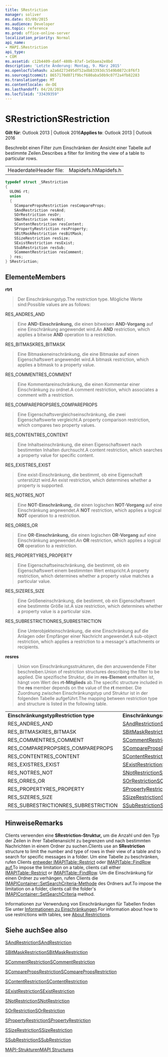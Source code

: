 ```yaml
---
title: SRestriction
manager: soliver
ms.date: 03/09/2015
ms.audience: Developer
ms.topic: reference
ms.prod: office-online-server
localization_priority: Normal
api_name:
- MAPI.SRestriction
api_type:
- COM
ms.assetid: c12b4409-da6f-480b-87af-1e5baea2e8bd
description: 'Letzte Änderung: Montag, 9. März 2015'
ms.openlocfilehash: a2a6d273495df52adb83393dc5549b0872c8f6f3
ms.sourcegitcommit: 8657170d071f9bcf680aba50b9c07f2a4fb82283
ms.translationtype: MT
ms.contentlocale: de-DE
ms.lasthandoff: 04/28/2019
ms.locfileid: "33439359"
---
```

# <a name="srestriction"></a><span data-ttu-id="f27e0-103">SRestriction</span><span class="sxs-lookup"><span data-stu-id="f27e0-103">SRestriction</span></span>

  
  
<span data-ttu-id="f27e0-104">**Gilt für**: Outlook 2013 | Outlook 2016</span><span class="sxs-lookup"><span data-stu-id="f27e0-104">**Applies to**: Outlook 2013 | Outlook 2016</span></span> 
  
<span data-ttu-id="f27e0-105">Beschreibt einen Filter zum Einschränken der Ansicht einer Tabelle auf bestimmte Zeilen.</span><span class="sxs-lookup"><span data-stu-id="f27e0-105">Describes a filter for limiting the view of a table to particular rows.</span></span> 
  
|||
|:-----|:-----|
|<span data-ttu-id="f27e0-106">Headerdatei</span><span class="sxs-lookup"><span data-stu-id="f27e0-106">Header file:</span></span>  <br/> |<span data-ttu-id="f27e0-107">Mapidefs.h</span><span class="sxs-lookup"><span data-stu-id="f27e0-107">Mapidefs.h</span></span>  <br/> |
   
```cpp
typedef struct _SRestriction
{
  ULONG rt;
  union
  {
    SComparePropsRestriction resCompareProps;
    SAndRestriction resAnd;
    SOrRestriction resOr;
    SNotRestriction resNot;
    SContentRestriction resContent;
    SPropertyRestriction resProperty;
    SBitMaskRestriction resBitMask;
    SSizeRestriction resSize;
    SExistRestriction resExist;
    SSubRestriction resSub;
    SCommentRestriction resComment;
  } res;
} SRestriction;

```

## <a name="members"></a><span data-ttu-id="f27e0-108">Elemente</span><span class="sxs-lookup"><span data-stu-id="f27e0-108">Members</span></span>

 <span data-ttu-id="f27e0-109">**rt**</span><span class="sxs-lookup"><span data-stu-id="f27e0-109">**rt**</span></span>
  
> <span data-ttu-id="f27e0-110">Der Einschränkungstyp.</span><span class="sxs-lookup"><span data-stu-id="f27e0-110">The restriction type.</span></span> <span data-ttu-id="f27e0-111">Mögliche Werte sind:</span><span class="sxs-lookup"><span data-stu-id="f27e0-111">Possible values are as follows:</span></span> 
    
<span data-ttu-id="f27e0-112">RES_AND</span><span class="sxs-lookup"><span data-stu-id="f27e0-112">RES_AND</span></span> 
  
> <span data-ttu-id="f27e0-113">Eine **AND-Einschränkung,** die einen bitweisen **AND-Vorgang** auf eine Einschränkung angewendet wird.</span><span class="sxs-lookup"><span data-stu-id="f27e0-113">An **AND** restriction, which applies a bitwise **AND** operation to a restriction.</span></span> 
    
<span data-ttu-id="f27e0-114">RES_BITMASK</span><span class="sxs-lookup"><span data-stu-id="f27e0-114">RES_BITMASK</span></span> 
  
> <span data-ttu-id="f27e0-115">Eine Bitmaskeneinschränkung, die eine Bitmaske auf einen Eigenschaftswert angewendet wird.</span><span class="sxs-lookup"><span data-stu-id="f27e0-115">A bitmask restriction, which applies a bitmask to a property value.</span></span>
    
<span data-ttu-id="f27e0-116">RES_COMMENT</span><span class="sxs-lookup"><span data-stu-id="f27e0-116">RES_COMMENT</span></span> 
  
> <span data-ttu-id="f27e0-117">Eine Kommentareinschränkung, die einen Kommentar einer Einschränkung zu ordnet.</span><span class="sxs-lookup"><span data-stu-id="f27e0-117">A comment restriction, which associates a comment with a restriction.</span></span>
    
<span data-ttu-id="f27e0-118">RES_COMPAREPROPS</span><span class="sxs-lookup"><span data-stu-id="f27e0-118">RES_COMPAREPROPS</span></span> 
  
> <span data-ttu-id="f27e0-119">Eine Eigenschaftsvergleichseinschränkung, die zwei Eigenschaftswerte vergleicht.</span><span class="sxs-lookup"><span data-stu-id="f27e0-119">A property comparison restriction, which compares two property values.</span></span>
    
<span data-ttu-id="f27e0-120">RES_CONTENT</span><span class="sxs-lookup"><span data-stu-id="f27e0-120">RES_CONTENT</span></span> 
  
> <span data-ttu-id="f27e0-121">Eine Inhaltseinschränkung, die einen Eigenschaftswert nach bestimmten Inhalten durchsucht.</span><span class="sxs-lookup"><span data-stu-id="f27e0-121">A content restriction, which searches a property value for specific content.</span></span>
    
<span data-ttu-id="f27e0-122">RES_EXIST</span><span class="sxs-lookup"><span data-stu-id="f27e0-122">RES_EXIST</span></span> 
  
> <span data-ttu-id="f27e0-123">Eine exist-Einschränkung, die bestimmt, ob eine Eigenschaft unterstützt wird.</span><span class="sxs-lookup"><span data-stu-id="f27e0-123">An exist restriction, which determines whether a property is supported.</span></span>
    
<span data-ttu-id="f27e0-124">RES_NOT</span><span class="sxs-lookup"><span data-stu-id="f27e0-124">RES_NOT</span></span> 
  
> <span data-ttu-id="f27e0-125">Eine **NOT-Einschränkung,** die einen logischen **NOT-Vorgang** auf eine Einschränkung angewendet.</span><span class="sxs-lookup"><span data-stu-id="f27e0-125">A **NOT** restriction, which applies a logical **NOT** operation to a restriction.</span></span> 
    
<span data-ttu-id="f27e0-126">RES_OR</span><span class="sxs-lookup"><span data-stu-id="f27e0-126">RES_OR</span></span> 
  
> <span data-ttu-id="f27e0-127">Eine **OR-Einschränkung,** die einen logischen **OR-Vorgang** auf eine Einschränkung angewendet.</span><span class="sxs-lookup"><span data-stu-id="f27e0-127">An **OR** restriction, which applies a logical **OR** operation to a restriction.</span></span> 
    
<span data-ttu-id="f27e0-128">RES_PROPERTY</span><span class="sxs-lookup"><span data-stu-id="f27e0-128">RES_PROPERTY</span></span> 
  
> <span data-ttu-id="f27e0-129">Eine Eigenschaftseinschränkung, die bestimmt, ob ein Eigenschaftswert einem bestimmten Wert entspricht.</span><span class="sxs-lookup"><span data-stu-id="f27e0-129">A property restriction, which determines whether a property value matches a particular value.</span></span>
    
<span data-ttu-id="f27e0-130">RES_SIZE</span><span class="sxs-lookup"><span data-stu-id="f27e0-130">RES_SIZE</span></span> 
  
> <span data-ttu-id="f27e0-131">Eine Größeneinschränkung, die bestimmt, ob ein Eigenschaftswert eine bestimmte Größe ist.</span><span class="sxs-lookup"><span data-stu-id="f27e0-131">A size restriction, which determines whether a property value is a particular size.</span></span>
    
<span data-ttu-id="f27e0-132">RES_SUBRESTRICTION</span><span class="sxs-lookup"><span data-stu-id="f27e0-132">RES_SUBRESTRICTION</span></span> 
  
> <span data-ttu-id="f27e0-133">Eine Unterobjekteinschränkung, die eine Einschränkung auf die Anlagen oder Empfänger einer Nachricht angewendet.</span><span class="sxs-lookup"><span data-stu-id="f27e0-133">A sub-object restriction, which applies a restriction to a message's attachments or recipients.</span></span>
    
 <span data-ttu-id="f27e0-134">**res**</span><span class="sxs-lookup"><span data-stu-id="f27e0-134">**res**</span></span>
  
> <span data-ttu-id="f27e0-135">Union von Einschränkungsstrukturen, die den anzuwendende Filter beschreiben.</span><span class="sxs-lookup"><span data-stu-id="f27e0-135">Union of restriction structures describing the filter to be applied.</span></span> <span data-ttu-id="f27e0-136">Die spezifische Struktur, die im **res-Element** enthalten ist, hängt vom Wert des **rt-Mitglieds** ab.</span><span class="sxs-lookup"><span data-stu-id="f27e0-136">The specific structure included in the **res** member depends on the value of the **rt** member.</span></span> <span data-ttu-id="f27e0-137">Die Zuordnung zwischen Einschränkungstyp und Struktur ist in der folgenden Tabelle aufgeführt.</span><span class="sxs-lookup"><span data-stu-id="f27e0-137">The mapping between restriction type and structure is listed in the following table.</span></span> 
    
|||
|:-----|:-----|
|<span data-ttu-id="f27e0-138">**Einschränkungstyp**</span><span class="sxs-lookup"><span data-stu-id="f27e0-138">**Restriction type**</span></span> <br/> |<span data-ttu-id="f27e0-139">**Einschränkungsstruktur**</span><span class="sxs-lookup"><span data-stu-id="f27e0-139">**Restriction structure**</span></span> <br/> |
|<span data-ttu-id="f27e0-140">RES_AND</span><span class="sxs-lookup"><span data-stu-id="f27e0-140">RES_AND</span></span>  <br/> |[<span data-ttu-id="f27e0-141">SAndRestriction</span><span class="sxs-lookup"><span data-stu-id="f27e0-141">SAndRestriction</span></span>](sandrestriction.md) <br/> |
|<span data-ttu-id="f27e0-142">RES_BITMASK</span><span class="sxs-lookup"><span data-stu-id="f27e0-142">RES_BITMASK</span></span>  <br/> |[<span data-ttu-id="f27e0-143">SBitMaskRestriction</span><span class="sxs-lookup"><span data-stu-id="f27e0-143">SBitMaskRestriction</span></span>](sbitmaskrestriction.md) <br/> |
|<span data-ttu-id="f27e0-144">RES_COMMENT</span><span class="sxs-lookup"><span data-stu-id="f27e0-144">RES_COMMENT</span></span>  <br/> |[<span data-ttu-id="f27e0-145">SCommentRestriction</span><span class="sxs-lookup"><span data-stu-id="f27e0-145">SCommentRestriction</span></span>](scommentrestriction.md) <br/> |
|<span data-ttu-id="f27e0-146">RES_COMPAREPROPS</span><span class="sxs-lookup"><span data-stu-id="f27e0-146">RES_COMPAREPROPS</span></span>  <br/> |[<span data-ttu-id="f27e0-147">SComparePropsRestriction</span><span class="sxs-lookup"><span data-stu-id="f27e0-147">SComparePropsRestriction</span></span>](scomparepropsrestriction.md) <br/> |
|<span data-ttu-id="f27e0-148">RES_CONTENT</span><span class="sxs-lookup"><span data-stu-id="f27e0-148">RES_CONTENT</span></span>  <br/> |[<span data-ttu-id="f27e0-149">SContentRestriction</span><span class="sxs-lookup"><span data-stu-id="f27e0-149">SContentRestriction</span></span>](scontentrestriction.md) <br/> |
|<span data-ttu-id="f27e0-150">RES_EXIST</span><span class="sxs-lookup"><span data-stu-id="f27e0-150">RES_EXIST</span></span>  <br/> |[<span data-ttu-id="f27e0-151">SExistRestriction</span><span class="sxs-lookup"><span data-stu-id="f27e0-151">SExistRestriction</span></span>](sexistrestriction.md) <br/> |
|<span data-ttu-id="f27e0-152">RES_NOT</span><span class="sxs-lookup"><span data-stu-id="f27e0-152">RES_NOT</span></span>  <br/> |[<span data-ttu-id="f27e0-153">SNotRestriction</span><span class="sxs-lookup"><span data-stu-id="f27e0-153">SNotRestriction</span></span>](snotrestriction.md) <br/> |
|<span data-ttu-id="f27e0-154">RES_OR</span><span class="sxs-lookup"><span data-stu-id="f27e0-154">RES_OR</span></span>  <br/> |[<span data-ttu-id="f27e0-155">SOrRestriction</span><span class="sxs-lookup"><span data-stu-id="f27e0-155">SOrRestriction</span></span>](sorrestriction.md) <br/> |
|<span data-ttu-id="f27e0-156">RES_PROPERTY</span><span class="sxs-lookup"><span data-stu-id="f27e0-156">RES_PROPERTY</span></span>  <br/> |[<span data-ttu-id="f27e0-157">SPropertyRestriction</span><span class="sxs-lookup"><span data-stu-id="f27e0-157">SPropertyRestriction</span></span>](spropertyrestriction.md) <br/> |
|<span data-ttu-id="f27e0-158">RES_SIZE</span><span class="sxs-lookup"><span data-stu-id="f27e0-158">RES_SIZE</span></span>  <br/> |[<span data-ttu-id="f27e0-159">SSizeRestriction</span><span class="sxs-lookup"><span data-stu-id="f27e0-159">SSizeRestriction</span></span>](ssizerestriction.md) <br/> |
|<span data-ttu-id="f27e0-160">RES_SUBRESTRICTION</span><span class="sxs-lookup"><span data-stu-id="f27e0-160">RES_SUBRESTRICTION</span></span>  <br/> |[<span data-ttu-id="f27e0-161">SSubRestriction</span><span class="sxs-lookup"><span data-stu-id="f27e0-161">SSubRestriction</span></span>](ssubrestriction.md) <br/> |
   
## <a name="remarks"></a><span data-ttu-id="f27e0-162">Hinweise</span><span class="sxs-lookup"><span data-stu-id="f27e0-162">Remarks</span></span>

<span data-ttu-id="f27e0-163">Clients verwenden eine **SRestriction-Struktur,** um die Anzahl und den Typ der Zeilen in ihrer Tabellenansicht zu begrenzen und nach bestimmten Nachrichten in einem Ordner zu suchen.</span><span class="sxs-lookup"><span data-stu-id="f27e0-163">Clients use an **SRestriction** structure to limit the number and type of rows in their view of a table and to search for specific messages in a folder.</span></span> <span data-ttu-id="f27e0-164">Um eine Tabelle zu beschränken, rufen Clients [entweder IMAPITable::Restrict](imapitable-restrict.md) oder [IMAPITable::FindRow auf.](imapitable-findrow.md)</span><span class="sxs-lookup"><span data-stu-id="f27e0-164">To impose the limitation on a table, clients call either [IMAPITable::Restrict](imapitable-restrict.md) or [IMAPITable::FindRow](imapitable-findrow.md).</span></span> <span data-ttu-id="f27e0-165">Um die Einschränkung für einen Ordner zu verhängen, rufen Clients die [IMAPIContainer::SetSearchCriteria-Methode](imapicontainer-setsearchcriteria.md) des Ordners auf.</span><span class="sxs-lookup"><span data-stu-id="f27e0-165">To impose the limitation on a folder, clients call the folder's [IMAPIContainer::SetSearchCriteria](imapicontainer-setsearchcriteria.md) method.</span></span> 
  
<span data-ttu-id="f27e0-166">Informationen zur Verwendung von Einschränkungen für Tabellen finden Sie unter [Informationen zu Einschränkungen](about-restrictions.md).</span><span class="sxs-lookup"><span data-stu-id="f27e0-166">For information about how to use restrictions with tables, see [About Restrictions](about-restrictions.md).</span></span> 
  
## <a name="see-also"></a><span data-ttu-id="f27e0-167">Siehe auch</span><span class="sxs-lookup"><span data-stu-id="f27e0-167">See also</span></span>



[<span data-ttu-id="f27e0-168">SAndRestriction</span><span class="sxs-lookup"><span data-stu-id="f27e0-168">SAndRestriction</span></span>](sandrestriction.md)
  
[<span data-ttu-id="f27e0-169">SBitMaskRestriction</span><span class="sxs-lookup"><span data-stu-id="f27e0-169">SBitMaskRestriction</span></span>](sbitmaskrestriction.md)
  
[<span data-ttu-id="f27e0-170">SCommentRestriction</span><span class="sxs-lookup"><span data-stu-id="f27e0-170">SCommentRestriction</span></span>](scommentrestriction.md)
  
[<span data-ttu-id="f27e0-171">SComparePropsRestriction</span><span class="sxs-lookup"><span data-stu-id="f27e0-171">SComparePropsRestriction</span></span>](scomparepropsrestriction.md)
  
[<span data-ttu-id="f27e0-172">SContentRestriction</span><span class="sxs-lookup"><span data-stu-id="f27e0-172">SContentRestriction</span></span>](scontentrestriction.md)
  
[<span data-ttu-id="f27e0-173">SExistRestriction</span><span class="sxs-lookup"><span data-stu-id="f27e0-173">SExistRestriction</span></span>](sexistrestriction.md)
  
[<span data-ttu-id="f27e0-174">SNotRestriction</span><span class="sxs-lookup"><span data-stu-id="f27e0-174">SNotRestriction</span></span>](snotrestriction.md)
  
[<span data-ttu-id="f27e0-175">SOrRestriction</span><span class="sxs-lookup"><span data-stu-id="f27e0-175">SOrRestriction</span></span>](sorrestriction.md)
  
[<span data-ttu-id="f27e0-176">SPropertyRestriction</span><span class="sxs-lookup"><span data-stu-id="f27e0-176">SPropertyRestriction</span></span>](spropertyrestriction.md)
  
[<span data-ttu-id="f27e0-177">SSizeRestriction</span><span class="sxs-lookup"><span data-stu-id="f27e0-177">SSizeRestriction</span></span>](ssizerestriction.md)
  
[<span data-ttu-id="f27e0-178">SSubRestriction</span><span class="sxs-lookup"><span data-stu-id="f27e0-178">SSubRestriction</span></span>](ssubrestriction.md)


[<span data-ttu-id="f27e0-179">MAPI-Strukturen</span><span class="sxs-lookup"><span data-stu-id="f27e0-179">MAPI Structures</span></span>](mapi-structures.md)

